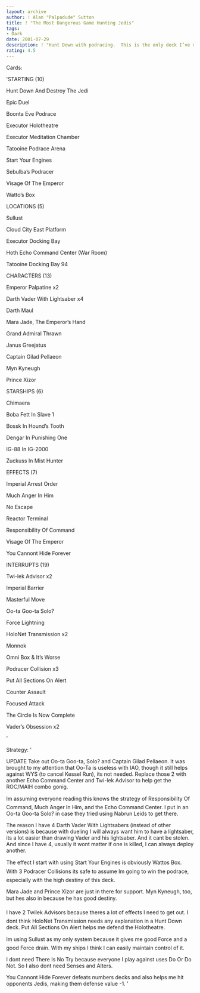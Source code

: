 ```yaml
---
layout: archive
author: ! Alan "Palpadude" Sutton
title: ! "The Most Dangerous Game Hunting Jedis"
tags:
- Dark
date: 2001-07-29
description: ! "Hunt Down with podracing.  This is the only deck I’ve made that hasnt lost in a tournament."
rating: 4.5
---
```

Cards: 

'STARTING (10)

Hunt Down And Destroy The Jedi

Epic Duel

Boonta Eve Podrace

Executor Holotheatre

Executor Meditation Chamber

Tatooine Podrace Arena

Start Your Engines

Sebulba’s Podracer

Visage Of The Emperor

Watto’s Box


LOCATIONS (5)

Sullust

Cloud City East Platform

Executor Docking Bay

Hoth Echo Command Center (War Room)

Tatooine Docking Bay 94


CHARACTERS (13)

Emperor Palpatine x2

Darth Vader With Lightsaber x4

Darth Maul

Mara Jade, The Emperor’s Hand

Grand Admiral Thrawn

Janus Greejatus

Captain Gilad Pellaeon

Myn Kyneugh

Prince Xizor


STARSHIPS (6)

Chimaera

Boba Fett In Slave 1

Bossk In Hound’s Tooth

Dengar In Punishing One

IG-88 In IG-2000

Zuckuss In Mist Hunter


EFFECTS (7)

Imperial Arrest Order

Much Anger In Him

No Escape

Reactor Terminal

Responsibility Of Command

Visage Of The Emperor

You Cannont Hide Forever


INTERRUPTS (19)

Twi-lek Advisor x2

Imperial Barrier

Masterful Move

Oo-ta Goo-ta Solo?

Force Lightning

HoloNet Transmission x2

Monnok

Omni Box & It’s Worse

Podracer Collision x3

Put All Sections On Alert

Counter Assault

Focused Attack

The Circle Is Now Complete

Vader’s Obsession x2

'

Strategy: '

UPDATE Take out Oo-ta Goo-ta, Solo? and Captain Gilad Pellaeon.  It was brought to my attention that Oo-Ta is useless with IAO, though it still helps against WYS (to cancel Kessel Run), its not needed.  Replace those 2 with another Echo Command Center and Twi-lek Advisor to help get the ROC/MAIH combo gonig.




Im assuming everyone reading this knows the strategy of Responsibility Of Command, Much Anger In Him, and the Echo Command Center. I put in an Oo-ta Goo-ta Solo? in case they tried using Nabrun Leids to get there. 


The reason I have 4 Darth Vader With Lightsabers (instead of other versions) is because with dueling I will always want him to have a lightsaber, its a lot easier than drawing Vader and his lightsaber. And it cant be stolen. And since I have 4, usually it wont matter if one is killed, I can always deploy another. 


The effect I start with using Start Your Engines is obviously Wattos Box. With 3 Podracer Collisions its safe to assume Im going to win the podrace, especially with the high destiny of this deck. 


Mara Jade and Prince Xizor are just in there for support.  Myn Kyneugh, too, but hes also in because he has good destiny.


I have 2 Twilek Advisors because theres a lot of effects I need to get out. I dont think HoloNet Transmission needs any explanation in a Hunt Down deck. Put All Sections On Alert helps me defend the Holotheatre. 


Im using Sullust as my only system because it gives me good Force and a good Force drain. With my ships I think I can easily maintain control of it. 


I dont need There Is No Try because everyone I play against uses Do Or Do Not.  So I also dont need Senses and Alters.


You Cannont Hide Forever defeats numbers decks and also helps me hit opponents Jedis, making them defense value -1.  '